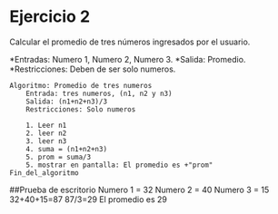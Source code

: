 # Ejercicio 2
Calcular el promedio de tres números ingresados por el usuario.

*Entradas: Numero 1, Numero 2, Numero 3.
*Salida: Promedio.
*Restricciones: Deben de ser solo numeros.
```psc
Algoritmo: Promedio de tres numeros
    Entrada: tres numeros, (n1, n2 y n3)
    Salida: (n1+n2+n3)/3
    Restricciones: Solo numeros
    
    1. Leer n1
    2. leer n2
    3. leer n3
    4. suma = (n1+n2+n3)
    5. prom = suma/3
    5. mostrar en pantalla: El promedio es +"prom" 
Fin_del_algoritmo
```
##Prueba de escritorio
Numero 1 = 32
Numero 2 = 40
Numero 3 = 15
32+40+15=87
87/3=29
El promedio es 29
